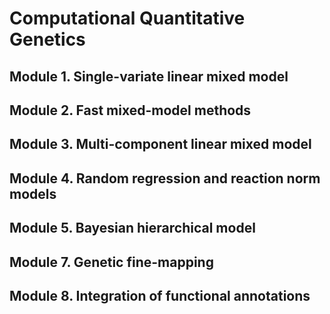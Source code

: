 # Computational Quantitative Genetics

## Module 1. Single-variate linear mixed model

## Module 2. Fast mixed-model methods

## Module 3. Multi-component linear mixed model

## Module 4. Random regression and reaction norm models

## Module 5. Bayesian hierarchical model

## Module 7. Genetic fine-mapping

## Module 8. Integration of functional annotations
